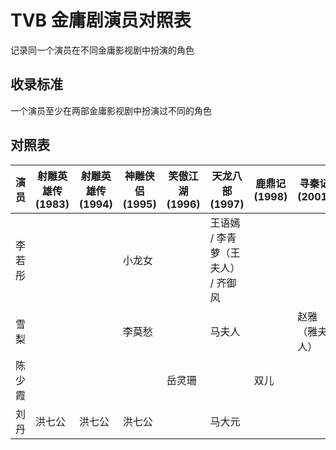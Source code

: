 # TVB 金庸剧演员对照表

记录同一个演员在不同金庸影视剧中扮演的角色

## 收录标准

一个演员至少在两部金庸影视剧中扮演过不同的角色

## 对照表

| 演员   | 射雕英雄传 (1983) | 射雕英雄传 (1994) | 神雕侠侣 (1995) | 笑傲江湖 (1996) | 天龙八部 (1997)                    | 鹿鼎记 (1998) | 寻秦记 (2001)  | 倚天剑屠龙刀 (2001) |
| ------ | ----------------- | ----------------- | --------------- | --------------- | ---------------------------------- | ------------- | -------------- | ------------------- |
| 李若彤 |                   |                   | 小龙女          |                 | 王语嫣 / 李青萝（王夫人） / 齐御风 |               |                |                     |
| 雪梨   |                   |                   | 李莫愁          |                 | 马夫人                             |               | 赵雅（雅夫人） |                     |
| 陈少霞 |                   |                   |                 | 岳灵珊          |                                    | 双儿          |                | 殷离（蛛儿）        |
| 刘丹   | 洪七公            | 洪七公            | 洪七公          |                 | 马大元                             |               |                |                     |
